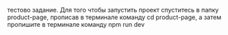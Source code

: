 тестово задание. Для того чтобы запустить проект спуститесь в  папку product-page, прописав в терминале команду cd product-page, а затем пропишите в терминале команду npm run dev
